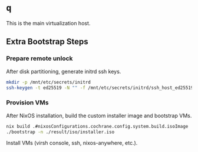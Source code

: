 # `q`

This is the main virtualization host.

## Extra Bootstrap Steps

### Prepare remote unlock

After disk partitioning, generate initrd ssh keys.

```bash
mkdir -p /mnt/etc/secrets/initrd
ssh-keygen -t ed25519 -N "" -f /mnt/etc/secrets/initrd/ssh_host_ed25519_key
```
### Provision VMs

After NixOS installation, build the custom installer image and bootstrap VMs.

```bash
nix build .#nixosConfigurations.cochrane.config.system.build.isoImage
./bootstrap -n ./result/iso/installer.iso
```

Install VMs (virsh console, ssh, nixos-anywhere, etc.).
